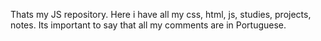 Thats my JS repository. Here i have all my css, html, js, studies, projects, notes.
Its important to say that all my comments are in Portuguese.
